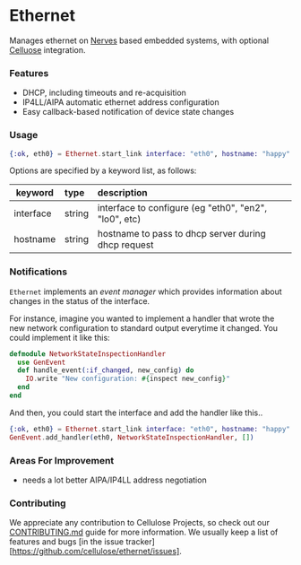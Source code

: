 Ethernet
========

Manages ethernet on [Nerves](http://nerves-project.org) based embedded systems, with optional [Celluose](http://cellulose.io) integration.

### Features

* DHCP, including timeouts and re-acquisition
* IP4LL/AIPA automatic ethernet address configuration
* Easy callback-based notification of device state changes

### Usage

```elixir
{:ok, eth0} = Ethernet.start_link interface: "eth0", hostname: "happy"
```

Options are specified by a keyword list, as follows:


keyword    | type       | description
---------- |:---------- |:-----------
interface  | string     | interface to configure (eg "eth0", "en2", "lo0", etc)
hostname   | string     | hostname to pass to dhcp server during dhcp request

### Notifications

`Ethernet` implements an _event manager_ which provides information about changes in the status of the interface.

For instance, imagine you wanted to implement a handler that wrote the new network configuration to standard output everytime it changed.   You could implement it like this:

```elixir
defmodule NetworkStateInspectionHandler
  use GenEvent
  def handle_event(:if_changed, new_config) do
    IO.write "New configuration: #{inspect new_config}"
  end
end
```

And then, you could start the interface and add the handler like this..

```elixir
{:ok, eth0} = Ethernet.start_link interface: "eth0", hostname: "happy"
GenEvent.add_handler(eth0, NetworkStateInspectionHandler, [])
```

### Areas For Improvement
- needs a lot better AIPA/IP4LL address negotiation

### Contributing

We appreciate any contribution to Cellulose Projects, so check out our [CONTRIBUTING.md](CONTRIBUTING.md) guide for more information. We usually keep a list of features and bugs [in the issue tracker][https://github.com/cellulose/ethernet/issues].
